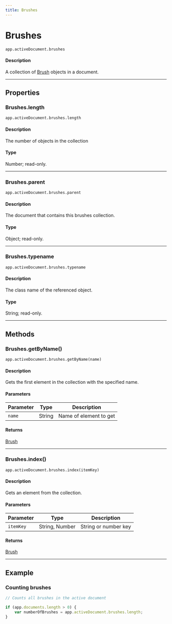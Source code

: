 ```yaml
---
title: Brushes
---
```

# Brushes

`app.activeDocument.brushes`

#### Description

A collection of [Brush](.././Brush) objects in a document.

---

## Properties

### Brushes.length

`app.activeDocument.brushes.length`

#### Description

The number of objects in the collection

#### Type

Number; read-only.

---

### Brushes.parent

`app.activeDocument.brushes.parent`

#### Description

The document that contains this brushes collection.

#### Type

Object; read-only.

---

### Brushes.typename

`app.activeDocument.brushes.typename`

#### Description

The class name of the referenced object.

#### Type

String; read-only.

---

## Methods

### Brushes.getByName()

`app.activeDocument.brushes.getByName(name)`

#### Description

Gets the first element in the collection with the specified name.

#### Parameters

| Parameter |  Type  |      Description       |
| --------- | ------ | ---------------------- |
| `name`    | String | Name of element to get |

#### Returns

[Brush](.././Brush)

---

### Brushes.index()

`app.activeDocument.brushes.index(itemKey)`

#### Description

Gets an element from the collection.

#### Parameters

| Parameter |      Type      |     Description      |
| --------- | -------------- | -------------------- |
| `itemKey` | String, Number | String or number key |

#### Returns

[Brush](.././Brush)

---

## Example

### Counting brushes

```javascript
// Counts all brushes in the active document

if (app.documents.length > 0) {
    var numberOfBrushes = app.activeDocument.brushes.length;
}
```
